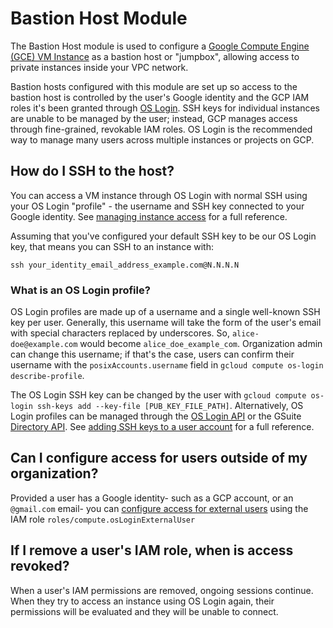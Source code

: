 # Bastion Host Module

The Bastion Host module is used to configure a [Google Compute Engine (GCE) VM Instance](https://cloud.google.com/compute/docs/instances/)
as a bastion host or "jumpbox", allowing access to private instances inside your VPC network. 

Bastion hosts configured with this module are set up so access to the bastion host is controlled by the user's Google
identity and the GCP IAM roles it's been granted through [OS Login](https://cloud.google.com/compute/docs/oslogin/). SSH
keys for individual instances are unable to be managed by the user; instead, GCP manages access through fine-grained,
revokable IAM roles. OS Login is the recommended way to manage many users across multiple instances or projects on GCP.

## How do I SSH to the host?

You can access a VM instance through OS Login with normal SSH using your OS Login "profile" - the username and SSH key
connected to your Google identity. See [managing instance access](https://cloud.google.com/compute/docs/instances/managing-instance-access)
for a full reference.

Assuming that you've configured your default SSH key to be our OS Login key, that means you can SSH to an instance with:

```
ssh your_identity_email_address_example.com@N.N.N.N
```

### What is an OS Login profile?

OS Login profiles are made up of a username and a single well-known SSH key per user. Generally, this username will
take the form of the user's email with special characters replaced by underscores. So, `alice-doe@example.com` would
become `alice_doe_example_com`. Organization admin can change this username; if that's the case, users can confirm their
username with the `posixAccounts.username` field in `gcloud compute os-login describe-profile`.

The OS Login SSH key can be changed by the user with `gcloud compute os-login ssh-keys add --key-file [PUB_KEY_FILE_PATH]`.
Alternatively, OS Login profiles can be managed through the [OS Login API](https://cloud.google.com/compute/docs/oslogin/rest/)
or the GSuite [Directory API](https://developers.google.com/admin-sdk/directory/v1/reference/). See
[adding SSH keys to a user account](https://cloud.google.com/compute/docs/instances/managing-instance-access#add_oslogin_keys)
for a full reference.

## Can I configure access for users outside of my organization?

Provided a user has a Google identity- such as a GCP account, or an `@gmail.com` email- you can
[configure access for external users](https://cloud.google.com/compute/docs/instances/managing-instance-access#external_user)
using the IAM role `roles/compute.osLoginExternalUser`

## If I remove a user's IAM role, when is access revoked?

When a user's IAM permissions are removed, ongoing sessions continue. When they try to access an instance using OS Login
again, their permissions will be evaluated and they will be unable to connect.
